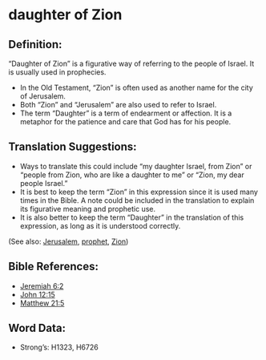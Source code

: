 # daughter of Zion

## Definition:

“Daughter of Zion” is a figurative way of referring to the people of Israel. It is usually used in prophecies.

* In the Old Testament, “Zion” is often used as another name for the city of Jerusalem.
* Both “Zion” and “Jerusalem” are also used to refer to Israel.
* The term “Daughter” is a term of endearment or affection. It is a metaphor for the patience and care that God has for his people.

## Translation Suggestions:

* Ways to translate this could include “my daughter Israel, from Zion” or “people from Zion, who are like a daughter to me” or “Zion, my dear people Israel.”
* It is best to keep the term “Zion” in this expression since it is used many times in the Bible. A note could be included in the translation to explain its figurative meaning and prophetic use.
* It is also better to keep the term “Daughter” in the translation of this expression, as long as it is understood correctly.

(See also: [Jerusalem](../names/jerusalem.md), [prophet](../kt/prophet.md), [Zion](../kt/zion.md))

## Bible References:

* [Jeremiah 6:2](rc://en/tn/help/jer/06/02)
* [John 12:15](rc://en/tn/help/jhn/12/15)
* [Matthew 21:5](rc://en/tn/help/mat/21/05)

## Word Data:

* Strong’s: H1323, H6726
